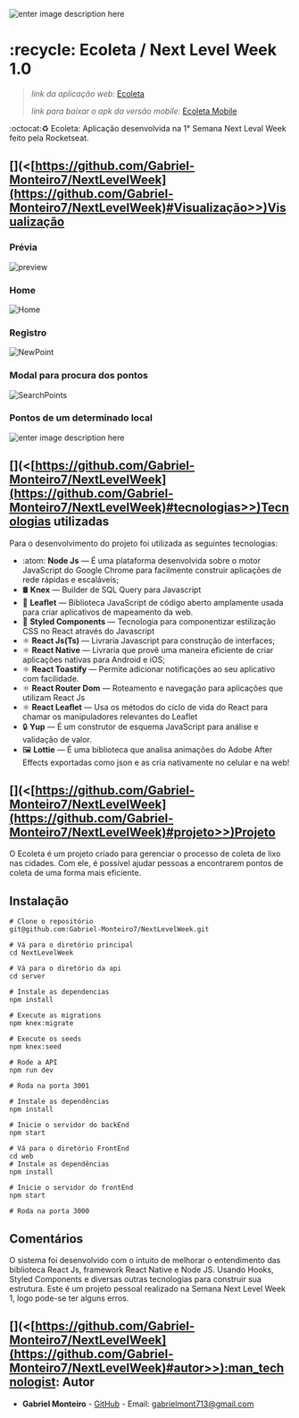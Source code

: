 ![enter image description here](https://user-images.githubusercontent.com/38410548/84346961-a11a2000-ab87-11ea-99c7-7a1a2e73abc7.jpg)

# [](<[[https://github.com/Gabriel-Monteiro7/NextLevelWeek](https://github.com/Gabriel-Monteiro7/NextLevelWeek)>) :recycle: Ecoleta / Next Level Week 1.0

> _link da aplicação web:_ [Ecoleta](https://ecoletaa.netlify.com/)
>
> _link para baixar o apk da versão mobile:_ [Ecoleta Mobile](https://drive.google.com/drive/folders/1sIF9NUVpC5N7c3zjJMIxct2cZqPPT3T7?usp=sharing)

:octocat::recycle: Ecoleta: Aplicação desenvolvida na 1° Semana Next Leval Week feito pela Rocketseat.

## [](<[https://github.com/Gabriel-Monteiro7/NextLevelWeek](https://github.com/Gabriel-Monteiro7/NextLevelWeek)#Visualização>>)Visualização

### Prévia

![preview](https://github.com/Gabriel-Monteiro7/NextLevelWeek/blob/master/.github/preview.gif)

### Home

![Home](https://github.com/Gabriel-Monteiro7/NextLevelWeek/blob/master/.github/Home.png)

### Registro

![NewPoint](https://github.com/Gabriel-Monteiro7/NextLevelWeek/blob/master/.github/NewPointes.png)

### Modal para procura dos pontos

![SearchPoints](https://github.com/Gabriel-Monteiro7/NextLevelWeek/blob/master/.github/searchPoint2.png)

### Pontos de um determinado local

![enter image description here](https://github.com/Gabriel-Monteiro7/NextLevelWeek/blob/master/.github/Description.png)

## [](<[https://github.com/Gabriel-Monteiro7/NextLevelWeek](https://github.com/Gabriel-Monteiro7/NextLevelWeek)#tecnologias>>)Tecnologias utilizadas

Para o desenvolvimento do projeto foi utilizada as seguintes tecnologias:

- :atom: **Node Js** — É uma plataforma desenvolvida sobre o motor JavaScript do Google Chrome para facilmente construir aplicações de rede rápidas e escaláveis;
- :oil_drum: **Knex** — Builder de SQL Query para Javascript
- :leaves: **Leaflet** — Biblioteca JavaScript de código aberto amplamente usada para criar aplicativos de mapeamento da web.
- :nail_care: **Styled Components** — Tecnologia para componentizar estilização CSS no React através do Javascript
- :atom_symbol: **React Js(Ts)** — Livraria Javascript para construção de interfaces;
- :atom_symbol: **React Native** — Livraria que provê uma maneira eficiente de criar aplicações nativas para Android e iOS;
- :atom_symbol: **React Toastify** — Permite adicionar notificações ao seu aplicativo com facilidade.
- :atom_symbol: **React Router Dom** — Roteamento e navegação para aplicações que utilizam React Js
- :atom_symbol: **React Leaflet** — Usa os métodos do ciclo de vida do React para chamar os manipuladores relevantes do Leaflet
- :lock: **Yup** — É um construtor de esquema JavaScript para análise e validação de valor.
- :framed_picture: **Lottie** — É uma biblioteca que analisa animações do Adobe After Effects exportadas como json e as cria nativamente no celular e na web!

## [](<[https://github.com/Gabriel-Monteiro7/NextLevelWeek](https://github.com/Gabriel-Monteiro7/NextLevelWeek)#projeto>>)Projeto

O Ecoleta é um projeto criado para gerenciar o processo de coleta de lixo nas cidades. Com ele, é possível ajudar pessoas a encontrarem pontos de coleta de uma forma mais eficiente.

## Instalação

```
# Clone o repositório
git@github.com:Gabriel-Monteiro7/NextLevelWeek.git

# Vá para o diretório principal
cd NextLevelWeek
```

```
# Vá para o diretório da api
cd server

# Instale as dependencias
npm install

# Execute as migrations
npm knex:migrate

# Execute os seeds
npm knex:seed

# Rode a API
npm run dev

# Roda na porta 3001
```

```
# Instale as dependências
npm install

# Inicie o servidor do backEnd
npm start

# Vá para o diretório FrontEnd
cd web
# Instale as dependências
npm install

# Inicie o servidor do frontEnd
npm start

# Roda na porta 3000
```

## Comentários

O sistema foi desenvolvido com o intuito de melhorar o entendimento das biblioteca React Js, framework React Native e Node JS. Usando Hooks, Styled Components e diversas outras tecnologias para construir sua estrutura. Este é um projeto pessoal realizado na Semana Next Level Week 1, logo pode-se ter alguns erros.

## [](<[https://github.com/Gabriel-Monteiro7/NextLevelWeek](https://github.com/Gabriel-Monteiro7/NextLevelWeek)#autor>>):man_technologist: Autor

- **Gabriel Monteiro** - [GitHub](https://github.com/Gabriel-Monteiro7) - Email: [gabrielmont713@gmail.com](mailto:gabrielmont713@gmail.com)
